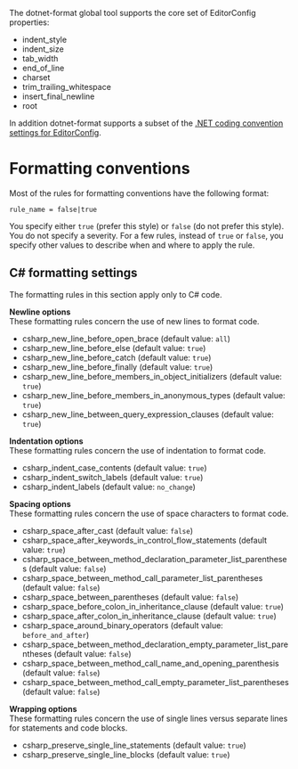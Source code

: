 The dotnet-format global tool supports the core set of EditorConfig properties:

- indent_style
- indent_size
- tab_width
- end_of_line
- charset
- trim_trailing_whitespace
- insert_final_newline
- root

In addition dotnet-format supports a subset of the [.NET coding convention settings for EditorConfig](https://docs.microsoft.com/en-us/visualstudio/ide/editorconfig-code-style-settings-reference?view=vs-2017).

# Formatting conventions
Most of the rules for formatting conventions have the following format:

`rule_name = false|true`

You specify either `true` (prefer this style) or `false` (do not prefer this style). You do not specify a severity. For a few rules, instead of `true` or `false`, you specify other values to describe when and where to apply the rule.

## C# formatting settings  
The formatting rules in this section apply only to C# code.

**Newline options**  
These formatting rules concern the use of new lines to format code.

- csharp_new_line_before_open_brace (default value: `all`)
- csharp_new_line_before_else (default value: `true`)
- csharp_new_line_before_catch (default value: `true`)
- csharp_new_line_before_finally (default value: `true`)
- csharp_new_line_before_members_in_object_initializers (default value: `true`)
- csharp_new_line_before_members_in_anonymous_types (default value: `true`)
- csharp_new_line_between_query_expression_clauses (default value: `true`)

**Indentation options**  
These formatting rules concern the use of indentation to format code.

- csharp_indent_case_contents (default value: `true`)
- csharp_indent_switch_labels (default value: `true`)
- csharp_indent_labels (default value: `no_change`)

**Spacing options**  
These formatting rules concern the use of space characters to format code.

- csharp_space_after_cast (default value: `false`)
- csharp_space_after_keywords_in_control_flow_statements (default value: `true`)
- csharp_space_between_method_declaration_parameter_list_parentheses (default value: `false`)
- csharp_space_between_method_call_parameter_list_parentheses (default value: `false`)
- csharp_space_between_parentheses (default value: `false`)
- csharp_space_before_colon_in_inheritance_clause (default value: `true`)
- csharp_space_after_colon_in_inheritance_clause (default value: `true`)
- csharp_space_around_binary_operators (default value: `before_and_after`)
- csharp_space_between_method_declaration_empty_parameter_list_parentheses (default value: `false`)
- csharp_space_between_method_call_name_and_opening_parenthesis (default value: `false`)
- csharp_space_between_method_call_empty_parameter_list_parentheses (default value: `false`)

**Wrapping options**  
These formatting rules concern the use of single lines versus separate lines for statements and code blocks.

- csharp_preserve_single_line_statements (default value: `true`)
- csharp_preserve_single_line_blocks (default value: `true`)
